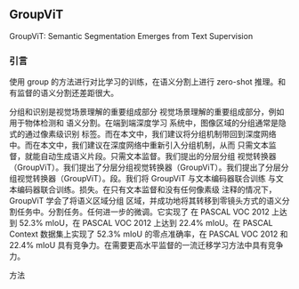 ## GroupViT

GroupViT: Semantic Segmentation Emerges from Text Supervision



### 引言

使用 group 的方法进行对比学习的训练，在语义分割上进行 zero-shot 推理。和有监督的语义分割还差距很大。

分组和识别是视觉场景理解的重要组成部分 视觉场景理解的重要组成部分，例如用于物体检测和 语义分割。在端到端深度学习 系统中，图像区域的分组通常是隐式的通过像素级识别 标签。而在本文中，我们建议将分组机制带回到深度网络中。而在本文中，我们建议在深度网络中重新引入分组机制，从而 只需文本监督，就能自动生成语义片段。只需文本监督。我们提出的分层分组 视觉转换器（GroupViT）。我们提出了分层分组视觉转换器（GroupViT）。我们提出了分层分组视觉转换器（GroupViT）。段。我们将 GroupViT 与文本编码器联合训练 与文本编码器联合训练。损失。在只有文本监督和没有任何像素级 注释的情况下，GroupViT 学会了将语义区域分组 区域，并成功地将其转移到零镜头方式的语义分割任务中。分割任务。任何进一步的微调。它实现了 在 PASCAL VOC 2012 上达到 52.3% mIoU，在 PASCAL VOC 2012 上达到 22.4% mIoU。在 PASCAL Context 数据集上实现了 52.3% mIoU 的零点准确率，在 PASCAL VOC 2012 和 22.4% mIoU 具有竞争力。在需要更高水平监督的一流迁移学习方法中具有竞争力。



方法